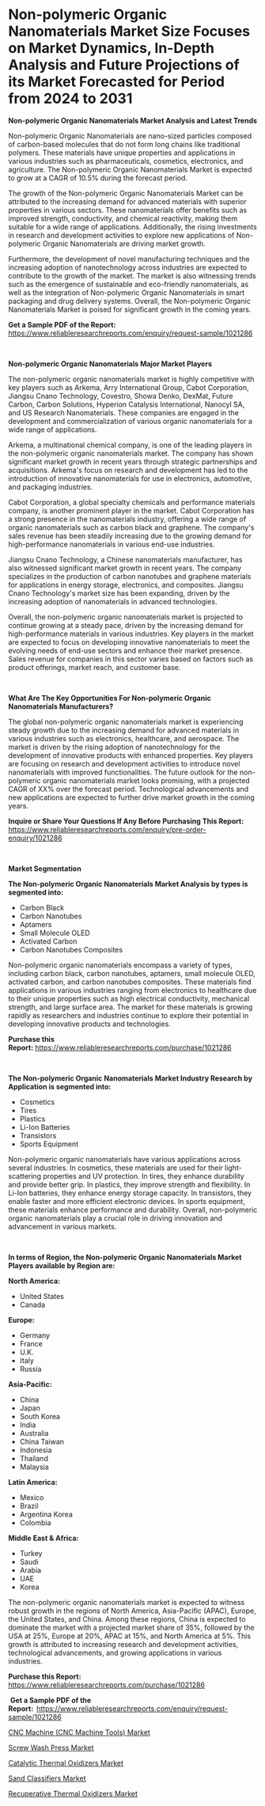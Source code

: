 <p><h1>Non-polymeric Organic Nanomaterials Market Size Focuses on Market Dynamics, In-Depth Analysis and Future Projections of its Market Forecasted for Period from 2024 to 2031</h1></p><p><strong>Non-polymeric Organic Nanomaterials Market Analysis and Latest Trends</strong></p>
<p><p>Non-polymeric Organic Nanomaterials are nano-sized particles composed of carbon-based molecules that do not form long chains like traditional polymers. These materials have unique properties and applications in various industries such as pharmaceuticals, cosmetics, electronics, and agriculture. The Non-polymeric Organic Nanomaterials Market is expected to grow at a CAGR of 10.5% during the forecast period.</p><p>The growth of the Non-polymeric Organic Nanomaterials Market can be attributed to the increasing demand for advanced materials with superior properties in various sectors. These nanomaterials offer benefits such as improved strength, conductivity, and chemical reactivity, making them suitable for a wide range of applications. Additionally, the rising investments in research and development activities to explore new applications of Non-polymeric Organic Nanomaterials are driving market growth.</p><p>Furthermore, the development of novel manufacturing techniques and the increasing adoption of nanotechnology across industries are expected to contribute to the growth of the market. The market is also witnessing trends such as the emergence of sustainable and eco-friendly nanomaterials, as well as the integration of Non-polymeric Organic Nanomaterials in smart packaging and drug delivery systems. Overall, the Non-polymeric Organic Nanomaterials Market is poised for significant growth in the coming years.</p></p>
<p><strong>Get a Sample PDF of the Report:&nbsp;</strong> <a href="https://www.reliableresearchreports.com/enquiry/request-sample/1021286">https://www.reliableresearchreports.com/enquiry/request-sample/1021286</a></p>
<p>&nbsp;</p>
<p><strong>Non-polymeric Organic Nanomaterials Major Market Players</strong></p>
<p><p>The non-polymeric organic nanomaterials market is highly competitive with key players such as Arkema, Arry International Group, Cabot Corporation, Jiangsu Cnano Technology, Covestro, Showa Denko, DexMat, Future Carbon, Carbon Solutions, Hyperion Catalysis International, Nanocyl SA, and US Research Nanomaterials. These companies are engaged in the development and commercialization of various organic nanomaterials for a wide range of applications.</p><p>Arkema, a multinational chemical company, is one of the leading players in the non-polymeric organic nanomaterials market. The company has shown significant market growth in recent years through strategic partnerships and acquisitions. Arkema's focus on research and development has led to the introduction of innovative nanomaterials for use in electronics, automotive, and packaging industries.</p><p>Cabot Corporation, a global specialty chemicals and performance materials company, is another prominent player in the market. Cabot Corporation has a strong presence in the nanomaterials industry, offering a wide range of organic nanomaterials such as carbon black and graphene. The company's sales revenue has been steadily increasing due to the growing demand for high-performance nanomaterials in various end-use industries.</p><p>Jiangsu Cnano Technology, a Chinese nanomaterials manufacturer, has also witnessed significant market growth in recent years. The company specializes in the production of carbon nanotubes and graphene materials for applications in energy storage, electronics, and composites. Jiangsu Cnano Technology's market size has been expanding, driven by the increasing adoption of nanomaterials in advanced technologies.</p><p>Overall, the non-polymeric organic nanomaterials market is projected to continue growing at a steady pace, driven by the increasing demand for high-performance materials in various industries. Key players in the market are expected to focus on developing innovative nanomaterials to meet the evolving needs of end-use sectors and enhance their market presence. Sales revenue for companies in this sector varies based on factors such as product offerings, market reach, and customer base.</p></p>
<p>&nbsp;</p>
<p><strong>What Are The Key Opportunities For Non-polymeric Organic Nanomaterials Manufacturers?</strong></p>
<p><p>The global non-polymeric organic nanomaterials market is experiencing steady growth due to the increasing demand for advanced materials in various industries such as electronics, healthcare, and aerospace. The market is driven by the rising adoption of nanotechnology for the development of innovative products with enhanced properties. Key players are focusing on research and development activities to introduce novel nanomaterials with improved functionalities. The future outlook for the non-polymeric organic nanomaterials market looks promising, with a projected CAGR of XX% over the forecast period. Technological advancements and new applications are expected to further drive market growth in the coming years.</p></p>
<p><strong>Inquire or Share Your Questions If Any Before Purchasing This Report:</strong> <a href="https://www.reliableresearchreports.com/enquiry/pre-order-enquiry/1021286">https://www.reliableresearchreports.com/enquiry/pre-order-enquiry/1021286</a></p>
<p>&nbsp;</p>
<p><strong>Market Segmentation</strong></p>
<p><strong>The Non-polymeric Organic Nanomaterials Market Analysis by types is segmented into:</strong></p>
<p><ul><li>Carbon Black</li><li>Carbon Nanotubes</li><li>Aptamers</li><li>Small Molecule OLED</li><li>Activated Carbon</li><li>Carbon Nanotubes Composites</li></ul></p>
<p><p>Non-polymeric organic nanomaterials encompass a variety of types, including carbon black, carbon nanotubes, aptamers, small molecule OLED, activated carbon, and carbon nanotubes composites. These materials find applications in various industries ranging from electronics to healthcare due to their unique properties such as high electrical conductivity, mechanical strength, and large surface area. The market for these materials is growing rapidly as researchers and industries continue to explore their potential in developing innovative products and technologies.</p></p>
<p><strong>Purchase this Report:&nbsp;</strong><a href="https://www.reliableresearchreports.com/purchase/1021286">https://www.reliableresearchreports.com/purchase/1021286</a></p>
<p>&nbsp;</p>
<p><strong>The Non-polymeric Organic Nanomaterials Market Industry Research by Application is segmented into:</strong></p>
<p><ul><li>Cosmetics</li><li>Tires</li><li>Plastics</li><li>Li-Ion Batteries</li><li>Transistors</li><li>Sports Equipment</li></ul></p>
<p><p>Non-polymeric organic nanomaterials have various applications across several industries. In cosmetics, these materials are used for their light-scattering properties and UV protection. In tires, they enhance durability and provide better grip. In plastics, they improve strength and flexibility. In Li-Ion batteries, they enhance energy storage capacity. In transistors, they enable faster and more efficient electronic devices. In sports equipment, these materials enhance performance and durability. Overall, non-polymeric organic nanomaterials play a crucial role in driving innovation and advancement in various markets.</p></p>
<p>&nbsp;</p>
<p><strong>In terms of Region, the Non-polymeric Organic Nanomaterials Market Players available by Region are:</strong></p>
<p>
    <p> <strong> North America: </strong>
        <ul>
            <li>United States</li>
            <li>Canada</li>
        </ul>
        </p> 
    <p> <strong> Europe: </strong>
        <ul>
            <li>Germany</li>
            <li>France</li>
            <li>U.K.</li>
            <li>Italy</li>
            <li>Russia</li>
        </ul>
        </p> 
    <p> <strong> Asia-Pacific: </strong>
        <ul>
            <li>China</li>
            <li>Japan</li>
            <li>South Korea</li>
            <li>India</li>
            <li>Australia</li>
            <li>China Taiwan</li>
            <li>Indonesia</li>
            <li>Thailand</li>
            <li>Malaysia</li>
        </ul>
        </p> 
    <p> <strong> Latin America: </strong>
        <ul>
            <li>Mexico</li>
            <li>Brazil</li>
            <li>Argentina Korea</li>
            <li>Colombia</li>
        </ul>
        </p> 
    <p> <strong> Middle East & Africa: </strong>
        <ul>
            <li>Turkey</li>
            <li>Saudi</li>
            <li>Arabia</li>
            <li>UAE</li>
            <li>Korea</li>
        </ul>
    </p>
    </p>
<p><p>The non-polymeric organic nanomaterials market is expected to witness robust growth in the regions of North America, Asia-Pacific (APAC), Europe, the United States, and China. Among these regions, China is expected to dominate the market with a projected market share of 35%, followed by the USA at 25%, Europe at 20%, APAC at 15%, and North America at 5%. This growth is attributed to increasing research and development activities, technological advancements, and growing applications in various industries.</p></p>
<p><strong>Purchase this Report: </strong><a href="https://www.reliableresearchreports.com/purchase/1021286">https://www.reliableresearchreports.com/purchase/1021286</a></p>
<p>&nbsp;<strong>Get a Sample PDF of the Report:&nbsp;&nbsp;</strong><a href="https://www.reliableresearchreports.com/enquiry/request-sample/1021286">https://www.reliableresearchreports.com/enquiry/request-sample/1021286</a></p>
<p><strong></strong></p>
<p><p><a href="https://github.com/provorikovar/Market-Research-Report-List-3/blob/main/cnc-machine-cnc-machine-tools-market.md">CNC Machine (CNC Machine Tools) Market</a></p><p><a href="https://medium.com/@ethanmendoza76/screw-wash-press-market-analysis-and-sze-forecasted-for-period-from-2024-to-2031-4eb125a6e7db">Screw Wash Press Market</a></p><p><a href="https://medium.com/@ethanmendoza76/catalytic-thermal-oxidizers-market-size-cagr-trends-2024-2030-bf3c0167f41f">Catalytic Thermal Oxidizers Market</a></p><p><a href="https://medium.com/@ethanmendoza76/sand-classifiers-market-outlook-industry-overview-and-forecast-2024-to-2031-f9cd46f62f27">Sand Classifiers Market</a></p><p><a href="https://medium.com/@ethanmendoza76/recuperative-thermal-oxidizers-market-size-reveals-the-best-marketing-channels-in-global-industry-5243643da484">Recuperative Thermal Oxidizers Market</a></p></p>